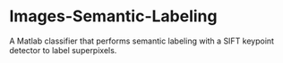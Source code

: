 # Images-Semantic-Labeling
A Matlab classifier that performs semantic labeling with a SIFT keypoint detector to label superpixels.
